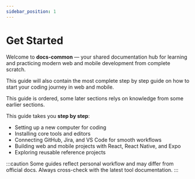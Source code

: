 ```yaml
---
sidebar_position: 1
---
```


# Get Started

Welcome to **docs-common** — your shared documentation hub for learning and practicing modern web and mobile development from complete scratch.

This guide will also contain the most complete step by step guide on how to start your coding journey in web and mobile.

This guide is ordered, some later sections relys on knowledge from some earlier sections.

This guide takes you **step by step**:

- Setting up a new computer for coding
- Installing core tools and editors
- Connecting GitHub, Jira, and VS Code for smooth workflows
- Building web and mobile projects with React, React Native, and Expo
- Exploring reusable reference projects

:::caution
Some guides reflect personal workflow and may differ from official docs. Always cross-check with the latest tool documentation.
:::
